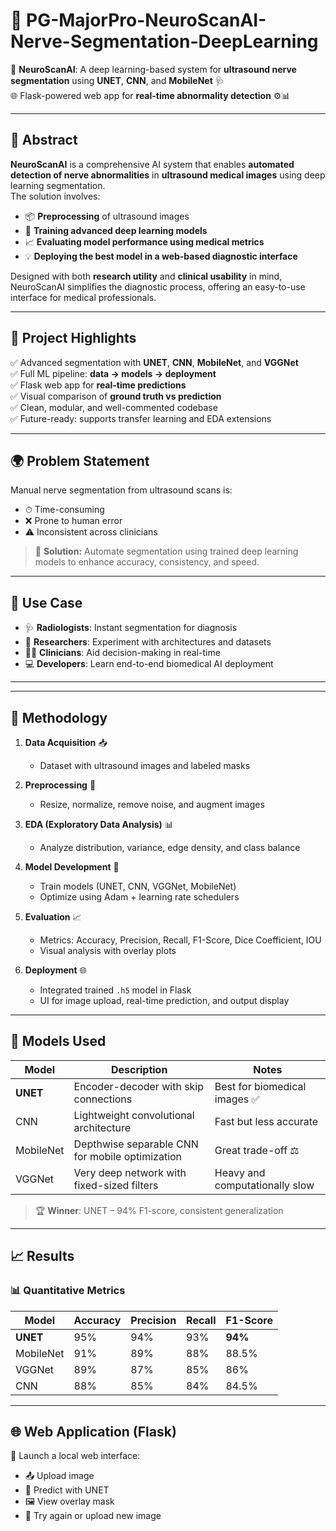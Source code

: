 # 🧠 PG-MajorPro-NeuroScanAI-Nerve-Segmentation-DeepLearning

🧠 **NeuroScanAI**: A deep learning-based system for **ultrasound nerve segmentation** using **UNET**, **CNN**, and **MobileNet** 🩺  
🌐 Flask-powered web app for **real-time abnormality detection** ⚙️📊

---

## 📘 Abstract

**NeuroScanAI** is a comprehensive AI system that enables **automated detection of nerve abnormalities** in **ultrasound medical images** using deep learning segmentation.  
The solution involves:

- 📦 **Preprocessing** of ultrasound images  
- 🧠 **Training advanced deep learning models**  
- 📈 **Evaluating model performance using medical metrics**  
- 💡 **Deploying the best model in a web-based diagnostic interface**  

Designed with both **research utility** and **clinical usability** in mind, NeuroScanAI simplifies the diagnostic process, offering an easy-to-use interface for medical professionals.

---

## 🧠 Project Highlights

✅ Advanced segmentation with **UNET**, **CNN**, **MobileNet**, and **VGGNet**  
✅ Full ML pipeline: **data → models → deployment**  
✅ Flask web app for **real-time predictions**  
✅ Visual comparison of **ground truth vs prediction**  
✅ Clean, modular, and well-commented codebase  
✅ Future-ready: supports transfer learning and EDA extensions

---

## 🌍 Problem Statement

Manual nerve segmentation from ultrasound scans is:

- ⏱ Time-consuming
- ❌ Prone to human error
- ⚠️ Inconsistent across clinicians

> 🧠 **Solution:** Automate segmentation using trained deep learning models to enhance accuracy, consistency, and speed.

---

## 🔭 Use Case

- 🩺 **Radiologists**: Instant segmentation for diagnosis
- 🧪 **Researchers**: Experiment with architectures and datasets
- 👨‍⚕️ **Clinicians**: Aid decision-making in real-time
- 💻 **Developers**: Learn end-to-end biomedical AI deployment

---

---

## 🧪 Methodology

1. **Data Acquisition** 📥  
   - Dataset with ultrasound images and labeled masks

2. **Preprocessing** 🧹  
   - Resize, normalize, remove noise, and augment images

3. **EDA (Exploratory Data Analysis)** 📊  
   - Analyze distribution, variance, edge density, and class balance

4. **Model Development** 🧠  
   - Train models (UNET, CNN, VGGNet, MobileNet)  
   - Optimize using Adam + learning rate schedulers

5. **Evaluation** 📈  
   - Metrics: Accuracy, Precision, Recall, F1-Score, Dice Coefficient, IOU  
   - Visual analysis with overlay plots

6. **Deployment** 🌐  
   - Integrated trained `.h5` model in Flask  
   - UI for image upload, real-time prediction, and output display

---

## 🤖 Models Used

| Model       | Description                                      | Notes                         |
|-------------|--------------------------------------------------|-------------------------------|
| **UNET**     | Encoder-decoder with skip connections            | Best for biomedical images ✅ |
| CNN         | Lightweight convolutional architecture            | Fast but less accurate        |
| MobileNet   | Depthwise separable CNN for mobile optimization  | Great trade-off ⚖️            |
| VGGNet      | Very deep network with fixed-sized filters       | Heavy and computationally slow|

> 🏆 **Winner**: UNET – 94% F1-score, consistent generalization

---

## 📈 Results

### 📊 Quantitative Metrics

| Model       | Accuracy | Precision | Recall | F1-Score |
|-------------|----------|-----------|--------|----------|
| **UNET**     | 95%      | 94%       | 93%    | **94%**   |
| MobileNet   | 91%      | 89%       | 88%    | 88.5%    |
| VGGNet      | 89%      | 87%       | 85%    | 86%      |
| CNN         | 88%      | 85%       | 84%    | 84.5%    |


---

## 🌐 Web Application (Flask)

🚀 Launch a local web interface:

- 📤 Upload image
- 🧠 Predict with UNET
- 🖼️ View overlay mask
- 🔁 Try again or upload new image
